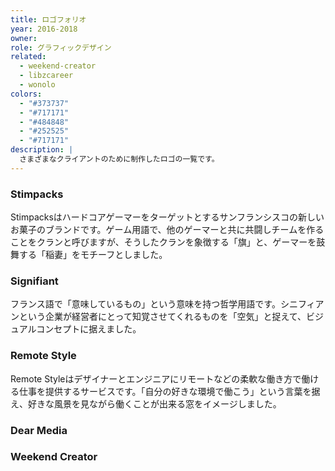 ```yaml
---
title: ロゴフォリオ
year: 2016-2018
owner:
role: グラフィックデザイン
related:
  - weekend-creator
  - libzcareer
  - wonolo
colors:
  - "#373737"
  - "#717171"
  - "#484848"
  - "#252525"
  - "#717171"
description: |
  さまざまなクライアントのために制作したロゴの一覧です。
---
```


<work-media name="stimpacks.png" alt="Stimpacksロゴ" />

### Stimpacks

Stimpacksはハードコアゲーマーをターゲットとするサンフランシスコの新しいお菓子のブランドです。ゲーム用語で、他のゲーマーと共に共闘しチームを作ることをクランと呼びますが、そうしたクランを象徴する「旗」と、ゲーマーを鼓舞する「稲妻」をモチーフとしました。

<work-media name="signifiant.png" alt="Signifiant" />

### Signifiant

フランス語で「意味しているもの」という意味を持つ哲学用語です。シニフィアンという企業が経営者にとって知覚させてくれるものを「空気」と捉えて、ビジュアルコンセプトに据えました。

<work-media name="remotestyle.png" alt="Remote Styleロゴ" />

### Remote Style

Remote Styleはデザイナーとエンジニアにリモートなどの柔軟な働き方で働ける仕事を提供するサービスです。「自分の好きな環境で働こう」という言葉を据え、好きな風景を見ながら働くことが出来る窓をイメージしました。

<work-media name="dearmedia.png" alt="Dear Mediaロゴ" />

### Dear Media

<work-media name="weekend.png" alt="週末クリエイターロゴ" />

### Weekend Creator
